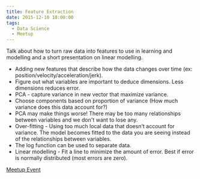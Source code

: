 ```yaml
---
title: Feature Extraction
date: 2015-12-10 18:00:00
tags:
  - Data Science
  - Meetup
---
```

Talk about how to turn raw data into features to use in learning and modelling and a short presentation on linear modelling.
- Adding new features that describe how the data changes over time (ex: position/velocity/acceleration/jerk).
- Figure out what variables are important to deduce dimensions.  Less dimensions reduces error.
- PCA - capture variance in new vector that maximize variance.
- Choose components based on proportion of variance (How much variance does this data account for?)
- PCA may make things worse!  There may be too many relationships between variables and we don't want to lose any.
- Over-fitting - Using too much local data that doesn't account for variance.  The model becomes fitted to the data you are seeing instead of the relationships between variables.
- The log function can be used to separate data.
- Linear modelling - Fit a line to minimize the amount of error.  Best if error is normally distributed (most errors are zero).

[Meetup Event](http://www.meetup.com/Waterloo-Data-Science/events/227172091/)